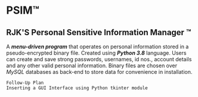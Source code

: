 # PSIM™
## RJK'S Personal Sensitive Information Manager ™

A ***menu-driven program*** that operates on personal information stored in a pseudo-encrypted binary file. 
Created using ***Python 3.8*** language.
Users can create and save strong passwords, usernames, id nos., account details and any other valid personal information.
Binary files are chosen over *MySQL* databases as back-end to store data for convenience in installation.

```
Follow-Up Plan
Inserting a GUI Interface using Python tkinter module
```

